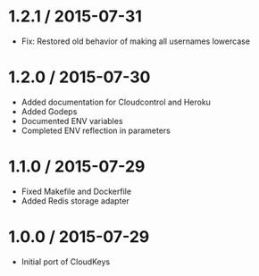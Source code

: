 
1.2.1 / 2015-07-31
==================

  * Fix: Restored old behavior of making all usernames lowercase

1.2.0 / 2015-07-30
==================

  * Added documentation for Cloudcontrol and Heroku
  * Added Godeps
  * Documented ENV variables
  * Completed ENV reflection in parameters

1.1.0 / 2015-07-29
==================

  * Fixed Makefile and Dockerfile
  * Added Redis storage adapter

1.0.0 / 2015-07-29
==================

  * Initial port of CloudKeys

